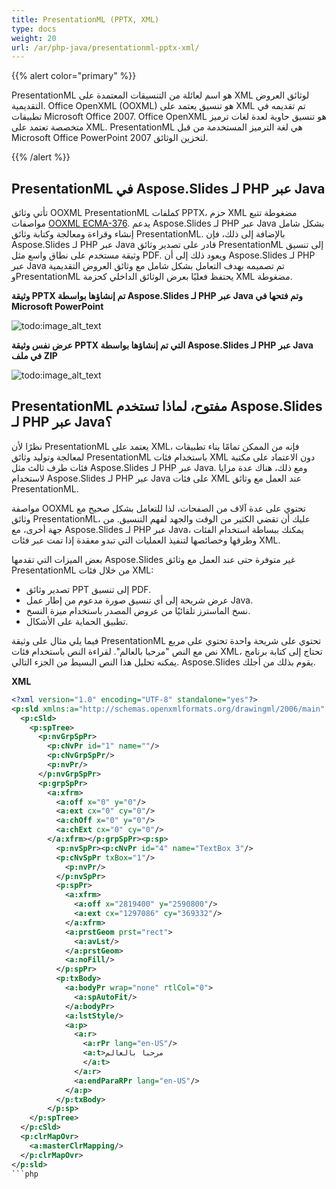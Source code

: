 ```yaml
---
title: PresentationML (PPTX, XML)
type: docs
weight: 20
url: /ar/php-java/presentationml-pptx-xml/
---
```


{{% alert color="primary" %}} 

PresentationML هو اسم لعائلة من التنسيقات المعتمدة على XML لوثائق العروض التقديمية. Office OpenXML (OOXML) هو تنسيق يعتمد على XML تم تقديمه في تطبيقات Microsoft Office 2007. Office OpenXML هو تنسيق حاوية لعدة لغات ترميز متخصصة تعتمد على XML. PresentationML هي لغة الترميز المستخدمة من قبل Microsoft Office PowerPoint 2007 لتخزين الوثائق.

{{% /alert %}} 

## **PresentationML في Aspose.Slides لـ PHP عبر Java**
تأتي وثائق OOXML PresentationML كملفات PPTX، حزم XML مضغوطة تتبع مواصفات [OOXML ECMA-376](https://www.ecma-international.org/publications-and-standards/standards/ecma-376/). يدعم Aspose.Slides لـ PHP عبر Java بشكل شامل إنشاء وقراءة ومعالجة وكتابة وثائق PresentationML. بالإضافة إلى ذلك، فإن Aspose.Slides لـ PHP عبر Java قادر على تصدير وثائق PresentationML إلى تنسيق وثيقة مستخدم على نطاق واسع مثل PDF. ويعود ذلك إلى أن Aspose.Slides لـ PHP عبر Java تم تصميمه بهدف التعامل بشكل شامل مع وثائق العروض التقديمية وPresentationML يحتفظ فعليًا بعرض الوثائق الداخلي كحزمة XML مضغوطة.

**وثيقة PPTX تم إنشاؤها بواسطة Aspose.Slides لـ PHP عبر Java وتم فتحها في Microsoft PowerPoint**

![todo:image_alt_text](presentationml-pptx-xml_1.png)


**عرض نفس وثيقة PPTX التي تم إنشاؤها بواسطة Aspose.Slides لـ PHP عبر Java في ملف ZIP**

![todo:image_alt_text](presentationml-pptx-xml_2.jpg)


## **PresentationML مفتوح، لماذا تستخدم Aspose.Slides لـ PHP عبر Java؟**
نظرًا لأن PresentationML يعتمد على XML، فإنه من الممكن تمامًا بناء تطبيقات لمعالجة وتوليد وثائق PresentationML باستخدام فئات XML دون الاعتماد على مكتبة فئات طرف ثالث مثل Aspose.Slides لـ PHP عبر Java. ومع ذلك، هناك عدة مزايا لاستخدام Aspose.Slides لـ PHP عبر Java على فئات XML عند العمل مع وثائق PresentationML.

مواصفة OOXML تحتوي على عدة آلاف من الصفحات، لذا للتعامل بشكل صحيح مع وثائق PresentationML، عليك أن تقضي الكثير من الوقت والجهد لفهم التنسيق. من جهة أخرى، مع Aspose.Slides لـ PHP عبر Java، يمكنك ببساطة استخدام الفئات وطرقها وخصائصها لتنفيذ العمليات التي تبدو معقدة إذا تمت عبر فئات XML.

بعض الميزات التي تقدمها Aspose.Slides غير متوفرة حتى عند العمل مع وثائق PresentationML من خلال فئات XML:

- تصدير وثائق PPT إلى تنسيق PDF.
- عرض شريحة إلى أي تنسيق صورة مدعوم من إطار عمل Java.
- نسخ الماسترز تلقائيًا من عروض المصدر باستخدام ميزة النسخ.
- تطبيق الحماية على الأشكال.

فيما يلي مثال على وثيقة PresentationML تحتوي على شريحة واحدة تحتوي على مربع نص مع النص "مرحبا بالعالم". لقراءة النص باستخدام فئات XML، تحتاج إلى كتابة برنامج يمكنه تحليل هذا النص البسيط من الجزء التالي. Aspose.Slides يقوم بذلك من أجلك.

**XML**

``` xml
<?xml version="1.0" encoding="UTF-8" standalone="yes"?>
<p:sld xmlns:a="http://schemas.openxmlformats.org/drawingml/2006/main" xmlns:r="http://schemas.openxmlformats.org/officeDocument/2006/relationships" xmlns:p="http://schemas.openxmlformats.org/presentationml/2006/main">
  <p:cSld>
    <p:spTree>
      <p:nvGrpSpPr>
        <p:cNvPr id="1" name=""/>
        <p:cNvGrpSpPr/>
        <p:nvPr/>
      </p:nvGrpSpPr>
      <p:grpSpPr>
        <a:xfrm>
          <a:off x="0" y="0"/>
          <a:ext cx="0" cy="0"/>
          <a:chOff x="0" y="0"/>
          <a:chExt cx="0" cy="0"/>
        </a:xfrm></p:grpSpPr><p:sp>
          <p:nvSpPr><p:cNvPr id="4" name="TextBox 3"/>
          <p:cNvSpPr txBox="1"/>
            <p:nvPr/>
          </p:nvSpPr>
          <p:spPr>
            <a:xfrm>
              <a:off x="2819400" y="2590800"/>
              <a:ext cx="1297086" cy="369332"/>
            </a:xfrm>
            <a:prstGeom prst="rect">
              <a:avLst/>
            </a:prstGeom>
            <a:noFill/>
          </p:spPr>
          <p:txBody>
            <a:bodyPr wrap="none" rtlCol="0">
              <a:spAutoFit/>
            </a:bodyPr>
            <a:lstStyle/>
            <a:p>
              <a:r>
                <a:rPr lang="en-US"/>
                <a:t>مرحبا بالعالم
                </a:t>
              </a:r>
              <a:endParaRPr lang="en-US"/>
            </a:p>
          </p:txBody>
        </p:sp>
    </p:spTree>
  </p:cSld>
  <p:clrMapOvr>
    <a:masterClrMapping/>
  </p:clrMapOvr>
</p:sld>
```php

```
